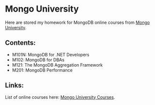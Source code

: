 # Mongo University

Here are stored my homework for MongoDB online courses from [Mongo University](https://university.mongodb.com).

## Contents:
* M101N: MongoDB for .NET Developers
* M102: MongoDB for DBAs
* M121: The MongoDB Aggregation Framework
* M201: MongoDB Performance

## Links:

List of online courses here: [Mongo University Courses](https://university.mongodb.com/courses/catalog).